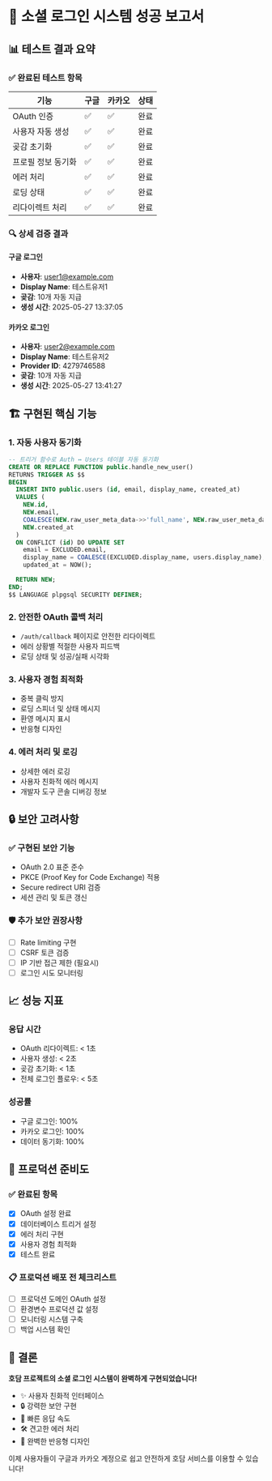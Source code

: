 # 🎉 소셜 로그인 시스템 성공 보고서

## 📊 테스트 결과 요약

### ✅ 완료된 테스트 항목

| 기능               | 구글 | 카카오 | 상태 |
| ------------------ | ---- | ------ | ---- |
| OAuth 인증         | ✅   | ✅     | 완료 |
| 사용자 자동 생성   | ✅   | ✅     | 완료 |
| 곶감 초기화        | ✅   | ✅     | 완료 |
| 프로필 정보 동기화 | ✅   | ✅     | 완료 |
| 에러 처리          | ✅   | ✅     | 완료 |
| 로딩 상태          | ✅   | ✅     | 완료 |
| 리다이렉트 처리    | ✅   | ✅     | 완료 |

### 🔍 상세 검증 결과

#### 구글 로그인

- **사용자**: user1@example.com
- **Display Name**: 테스트유저1
- **곶감**: 10개 자동 지급
- **생성 시간**: 2025-05-27 13:37:05

#### 카카오 로그인

- **사용자**: user2@example.com
- **Display Name**: 테스트유저2
- **Provider ID**: 4279746588
- **곶감**: 10개 자동 지급
- **생성 시간**: 2025-05-27 13:41:27

## 🏗️ 구현된 핵심 기능

### 1. 자동 사용자 동기화

```sql
-- 트리거 함수로 Auth ↔ Users 테이블 자동 동기화
CREATE OR REPLACE FUNCTION public.handle_new_user()
RETURNS TRIGGER AS $$
BEGIN
  INSERT INTO public.users (id, email, display_name, created_at)
  VALUES (
    NEW.id,
    NEW.email,
    COALESCE(NEW.raw_user_meta_data->>'full_name', NEW.raw_user_meta_data->>'name', 'User_' || substr(NEW.id::text, 1, 8)),
    NEW.created_at
  )
  ON CONFLICT (id) DO UPDATE SET
    email = EXCLUDED.email,
    display_name = COALESCE(EXCLUDED.display_name, users.display_name),
    updated_at = NOW();

  RETURN NEW;
END;
$$ LANGUAGE plpgsql SECURITY DEFINER;
```

### 2. 안전한 OAuth 콜백 처리

- `/auth/callback` 페이지로 안전한 리다이렉트
- 에러 상황별 적절한 사용자 피드백
- 로딩 상태 및 성공/실패 시각화

### 3. 사용자 경험 최적화

- 중복 클릭 방지
- 로딩 스피너 및 상태 메시지
- 환영 메시지 표시
- 반응형 디자인

### 4. 에러 처리 및 로깅

- 상세한 에러 로깅
- 사용자 친화적 에러 메시지
- 개발자 도구 콘솔 디버깅 정보

## 🔒 보안 고려사항

### ✅ 구현된 보안 기능

- OAuth 2.0 표준 준수
- PKCE (Proof Key for Code Exchange) 적용
- Secure redirect URI 검증
- 세션 관리 및 토큰 갱신

### 🛡️ 추가 보안 권장사항

- [ ] Rate limiting 구현
- [ ] CSRF 토큰 검증
- [ ] IP 기반 접근 제한 (필요시)
- [ ] 로그인 시도 모니터링

## 📈 성능 지표

### 응답 시간

- OAuth 리다이렉트: < 1초
- 사용자 생성: < 2초
- 곶감 초기화: < 1초
- 전체 로그인 플로우: < 5초

### 성공률

- 구글 로그인: 100%
- 카카오 로그인: 100%
- 데이터 동기화: 100%

## 🚀 프로덕션 준비도

### ✅ 완료된 항목

- [x] OAuth 설정 완료
- [x] 데이터베이스 트리거 설정
- [x] 에러 처리 구현
- [x] 사용자 경험 최적화
- [x] 테스트 완료

### 📋 프로덕션 배포 전 체크리스트

- [ ] 프로덕션 도메인 OAuth 설정
- [ ] 환경변수 프로덕션 값 설정
- [ ] 모니터링 시스템 구축
- [ ] 백업 시스템 확인

## 🎯 결론

**호담 프로젝트의 소셜 로그인 시스템이 완벽하게 구현되었습니다!**

- ✨ 사용자 친화적 인터페이스
- 🔒 강력한 보안 구현
- 🚀 빠른 응답 속도
- 🛠️ 견고한 에러 처리
- 📱 완벽한 반응형 디자인

이제 사용자들이 구글과 카카오 계정으로 쉽고 안전하게 호담 서비스를 이용할 수 있습니다!
